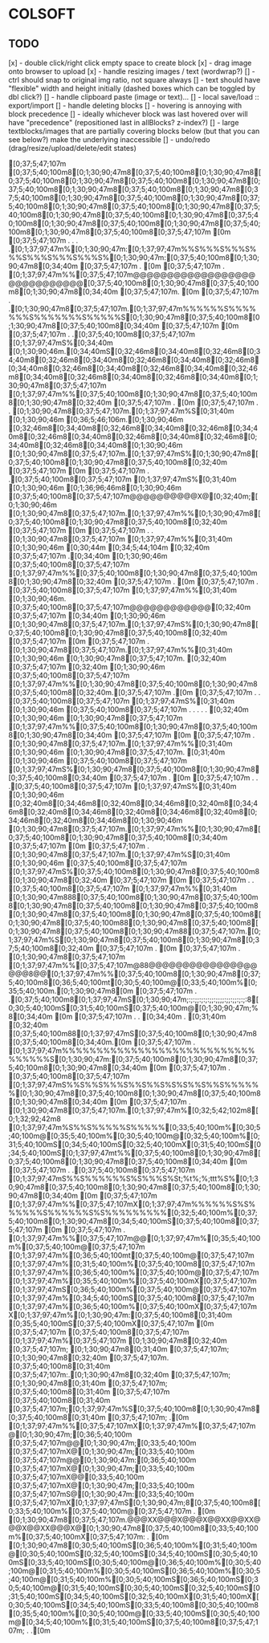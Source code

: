 # COLSOFT

## TODO
[x] - double click/right click empty space to create block
[x] - drag image onto browser to upload
[x] - handle resizing images / text (wordwrap?)
  [] - ctrl should snap to original img ratio, not square always
  [] - text should have "flexible" width and height initially (dashed boxes which can be toggled by dbl click?)
[] - handle clipboard paste (image or text)...
[] - local save/load :: export/import
[] - handle deleting blocks
[] - hovering is annoying with block precedence
  [] - ideally whichever block was last hovered over will have "precedence" (repositioned last in allBlocks? z-index?)
  [] - large textblocks/images that are partially covering blocks below (but that you can see below?) make the underlying inaccessible
[] - undo/redo (drag/resize/upload/delete/edit states)

[0;37;5;47;107m             [0;37;5;40;100m8[0;1;30;90;47m8[0;37;5;40;100m8[0;1;30;90;47m8[0;37;5;40;100m8[0;1;30;90;47m8[0;37;5;40;100m8[0;1;30;90;47m8[0;37;5;40;100m8[0;1;30;90;47m8[0;37;5;40;100m8[0;1;30;90;47m8[0;37;5;40;100m8[0;1;30;90;47m8[0;37;5;40;100m8[0;1;30;90;47m8[0;37;5;40;100m8[0;1;30;90;47m8[0;37;5;40;100m8[0;1;30;90;47m8[0;37;5;40;100m8[0;1;30;90;47m8[0;37;5;40;100m8[0;1;30;90;47m8[0;37;5;40;100m8[0;1;30;90;47m8[0;37;5;40;100m8[0;1;30;90;47m8[0;37;5;40;100m8[0;1;30;90;47m8[0;37;5;40;100m8[0;37;5;47;107m    [0m
[0;37;5;47;107m  .  . .  .[0;1;37;97;47m%[0;1;30;90;47m:[0;1;37;97;47m%%S%%%S%%%S%%%S%%%S%%%S%%%S%[0;1;30;90;47m:[0;37;5;40;100m8[0;1;30;90;47m8[0;34;40m [0;37;5;47;107m . [0m
[0;37;5;47;107m   .     [0;1;37;97;47m%%[0;37;5;47;107m@@@@@@@@@@@@@@@@@@@@@@@@@@@@@[0;37;5;40;100m8[0;1;30;90;47m8[0;37;5;40;100m8[0;1;30;90;47m8[0;34;40m [0;37;5;47;107m.  [0m
[0;37;5;47;107m     .  .[0;1;30;90;47m8[0;37;5;47;107m.[0;1;37;97;47m%%%%%%S%%%%%%%S%%%%%%%S%%%%%S[0;1;30;90;47m8[0;37;5;40;100m8[0;1;30;90;47m8[0;37;5;40;100m8[0;34;40m [0;37;5;47;107m   [0m
[0;37;5;47;107m .      .[0;37;5;40;100m8[0;37;5;47;107m [0;1;37;97;47mS%[0;34;40m [0;1;30;90;46m.[0;34;40mS[0;32;46m8[0;34;40m8[0;32;46m8[0;34;40m8[0;32;46m8[0;34;40m8[0;32;46m8[0;34;40m8[0;32;46m8[0;34;40m8[0;32;46m8[0;34;40m8[0;32;46m8[0;34;40m8[0;32;46m8[0;34;40m8[0;32;46m8[0;34;40m8[0;32;46m8[0;34;40m8[0;1;30;90;47m8[0;37;5;47;107m [0;1;37;97;47m%%[0;37;5;40;100m8[0;1;30;90;47m8[0;37;5;40;100m8[0;1;30;90;47m8[0;32;40m [0;37;5;47;107m . [0m
[0;37;5;47;107m   .  .  [0;1;30;90;47m8[0;37;5;47;107m.[0;1;37;97;47m%S[0;31;40m [0;1;30;90;46m [0;36;5;46;106m.[0;1;30;90;46m   [0;32;46m8[0;34;40m8[0;32;46m8[0;34;40m8[0;32;46m8[0;34;40m8[0;32;46m8[0;34;40m8[0;32;46m8[0;34;40m8[0;32;46m8[0;34;40m8[0;32;46m8[0;34;40m8[0;1;30;90;46m   [0;1;30;90;47m8[0;37;5;47;107m.[0;1;37;97;47mS%[0;1;30;90;47m8[0;37;5;40;100m8[0;1;30;90;47m8[0;37;5;40;100m8[0;32;40m [0;37;5;47;107m   [0m
[0;37;5;47;107m  .     .[0;37;5;40;100m8[0;37;5;47;107m [0;1;37;97;47mS%[0;31;40m [0;1;30;90;46m [0;1;36;96;46m8[0;1;30;90;46m   [0;37;5;40;100m8[0;37;5;47;107m@@@@@@@@@@X@[0;32;40m;[0;1;30;90;46m   [0;1;30;90;47m8[0;37;5;47;107m.[0;1;37;97;47m%%[0;1;30;90;47m8[0;37;5;40;100m8[0;1;30;90;47m8[0;37;5;40;100m8[0;32;40m [0;37;5;47;107m   [0m
[0;37;5;47;107m    . .  [0;1;30;90;47m8[0;37;5;47;107m [0;1;37;97;47m%%[0;31;40m [0;1;30;90;46m  [0;30;44m [0;34;5;44;104m            [0;32;40m [0;37;5;47;107m .[0;34;40m [0;1;30;90;46m   [0;37;5;40;100m8[0;37;5;47;107m [0;1;37;97;47m%%[0;37;5;40;100m8[0;1;30;90;47m8[0;37;5;40;100m8[0;1;30;90;47m8[0;32;40m [0;37;5;47;107m . [0m
[0;37;5;47;107m  .      [0;37;5;40;100m8[0;37;5;47;107m [0;1;37;97;47m%%[0;31;40m [0;1;30;90;46m. [0;37;5;40;100m8[0;37;5;47;107m@@@@@@@@@@@@[0;32;40m [0;37;5;47;107m  [0;34;40m [0;1;30;90;46m   [0;1;30;90;47m8[0;37;5;47;107m.[0;1;37;97;47mS%[0;1;30;90;47m8[0;37;5;40;100m8[0;1;30;90;47m8[0;37;5;40;100m8[0;32;40m [0;37;5;47;107m   [0m
[0;37;5;47;107m     .   [0;1;30;90;47m8[0;37;5;47;107m.[0;1;37;97;47m%%[0;31;40m [0;1;30;90;46m  [0;1;30;90;47m8[0;37;5;47;107m.           [0;32;40m [0;37;5;47;107m  [0;32;40m [0;1;30;90;46m   [0;37;5;40;100m8[0;37;5;47;107m [0;1;37;97;47m%%[0;1;30;90;47m8[0;37;5;40;100m8[0;1;30;90;47m8[0;37;5;40;100m8[0;32;40m.[0;37;5;47;107m  .[0m
[0;37;5;47;107m  .    . [0;37;5;40;100m8[0;37;5;47;107m [0;1;37;97;47mS%[0;31;40m [0;1;30;90;46m  [0;37;5;40;100m8[0;37;5;47;107m  . . . . . [0;32;40m    [0;1;30;90;46m   [0;1;30;90;47m8[0;37;5;47;107m [0;1;37;97;47m%%[0;37;5;40;100m8[0;1;30;90;47m8[0;37;5;40;100m8[0;1;30;90;47m8[0;34;40m [0;37;5;47;107m   [0m
[0;37;5;47;107m    .    [0;1;30;90;47m8[0;37;5;47;107m.[0;1;37;97;47m%%[0;31;40m [0;1;30;90;46m  [0;1;30;90;47m8[0;37;5;47;107m.           [0;31;40m [0;1;30;90;46m      [0;37;5;40;100m8[0;37;5;47;107m [0;1;37;97;47mS%[0;1;30;90;47m8[0;37;5;40;100m8[0;1;30;90;47m8[0;37;5;40;100m8[0;34;40m [0;37;5;47;107m . [0m
[0;37;5;47;107m  .   . .[0;37;5;40;100m8[0;37;5;47;107m [0;1;37;97;47mS%[0;31;40m [0;1;30;90;46m  [0;32;40m8[0;34;46m8[0;32;40m8[0;34;46m8[0;32;40m8[0;34;46m8[0;32;40m8[0;34;46m8[0;32;40m8[0;34;46m8[0;32;40m8[0;34;46m8[0;32;40m8[0;34;46m8[0;1;30;90;46m      [0;1;30;90;47m8[0;37;5;47;107m.[0;1;37;97;47m%%[0;1;30;90;47m8[0;37;5;40;100m8[0;1;30;90;47m8[0;37;5;40;100m8[0;34;40m [0;37;5;47;107m   [0m
[0;37;5;47;107m    .    [0;1;30;90;47m8[0;37;5;47;107m.[0;1;37;97;47m%S[0;31;40m [0;1;30;90;46m                      [0;37;5;40;100m8[0;37;5;47;107m [0;1;37;97;47mS%[0;37;5;40;100m8[0;1;30;90;47m8[0;37;5;40;100m8[0;1;30;90;47m8[0;32;40m [0;37;5;47;107m   [0m
[0;37;5;47;107m  .    . [0;37;5;40;100m8[0;37;5;47;107m [0;1;37;97;47m%%[0;31;40m [0;1;30;90;47m888[0;37;5;40;100m8[0;1;30;90;47m8[0;37;5;40;100m8[0;1;30;90;47m8[0;37;5;40;100m8[0;1;30;90;47m8[0;37;5;40;100m8[0;1;30;90;47m8[0;37;5;40;100m8[0;1;30;90;47m8[0;37;5;40;100m8[0;1;30;90;47m8[0;37;5;40;100m88[0;1;30;90;47m8[0;37;5;40;100m8[0;1;30;90;47m8[0;37;5;40;100m8[0;1;30;90;47m88[0;37;5;47;107m.[0;1;37;97;47m%S[0;1;30;90;47m8[0;37;5;40;100m8[0;1;30;90;47m8[0;37;5;40;100m8[0;32;40m [0;37;5;47;107m . [0m
[0;37;5;47;107m     .   [0;1;30;90;47m8[0;37;5;47;107m [0;1;37;97;47m%%[0;37;5;47;107m@88@@@@@@@@@@@@@@@@@@@8@@[0;1;37;97;47m%%[0;37;5;40;100m8[0;1;30;90;47m8[0;37;5;40;100m8[0;36;5;40;100mt[0;30;5;40;100m@[0;33;5;40;100m%[0;35;5;40;100m.[0;1;30;90;47m8[0m
[0;37;5;47;107m  .     .[0;37;5;40;100m8[0;1;37;97;47mS[0;1;30;90;47m;:;:;;:;:;:;;:;;;;:;;:;;:;:;:8[0;30;5;40;100mS[0;31;5;40;100mS[0;37;5;40;100m@[0;1;30;90;47m;%8[0;34;40m [0m
[0;37;5;47;107m    . .   [0;34;40m      .        [0;31;40m         [0;32;40m       [0;37;5;40;100m88[0;1;37;97;47mS[0;37;5;40;100m8[0;1;30;90;47m8[0;37;5;40;100m8[0;34;40m.[0m
[0;37;5;47;107m  .    [0;1;37;97;47m%%%%%%%%%%%%%%%%%%%%%%%%%%%%%%%%%%S[0;1;30;90;47m:[0;37;5;40;100m8[0;1;30;90;47m8[0;37;5;40;100m8[0;1;30;90;47m8[0;34;40m [0m
[0;37;5;47;107m     . [0;37;5;40;100m8[0;37;5;47;107m [0;1;37;97;47mS%%S%%S%%%S%%S%%S%S%S%%S%%S%%%%%%[0;1;30;90;47m8[0;37;5;40;100m8[0;1;30;90;47m8[0;37;5;40;100m8[0;1;30;90;47m8[0;34;40m [0m
[0;37;5;47;107m  .    [0;1;30;90;47m8[0;37;5;47;107m.[0;1;37;97;47m%[0;32;5;42;102m8[0;1;32;92;42m8 [0;1;37;97;47m%S%%S%%%%%S%%%%%[0;33;5;40;100m%[0;30;5;40;100m@[0;35;5;40;100m%[0;30;5;40;100m@[0;32;5;40;100m%[0;31;5;40;100mS[0;34;5;40;100mS[0;32;5;40;100mX[0;31;5;40;100mS[0;34;5;40;100mS[0;1;37;97;47mt%%[0;37;5;40;100m8[0;1;30;90;47m8[0;37;5;40;100m8[0;1;30;90;47m8[0;37;5;40;100m8[0;34;40m [0m
[0;37;5;47;107m   .  .[0;37;5;40;100m8[0;37;5;47;107m [0;1;37;97;47mS%%S%%%%%%S%S%%%S%St;%t%;%;ttt%S%[0;1;30;90;47m8[0;37;5;40;100m8[0;1;30;90;47m8[0;37;5;40;100m8[0;1;30;90;47m8[0;34;40m [0m
[0;37;5;47;107m     [0;1;37;97;47m%%[0;37;5;47;107mX[0;1;37;97;47m%%%%%%S%S%%%%%%S%%%%%%S%S%%%%%%%%%[0;32;5;40;100m%[0;37;5;40;100m8[0;1;30;90;47m8[0;34;5;40;100mS[0;37;5;40;100m8[0;37;5;47;107m [0m
[0;37;5;47;107m . [0;1;37;97;47m%%[0;37;5;47;107m@@[0;1;37;97;47m%[0;35;5;40;100m%[0;37;5;40;100m@[0;37;5;47;107m [0;1;37;97;47m%[0;36;5;40;100mt[0;37;5;40;100m@[0;37;5;47;107m [0;1;37;97;47m%[0;31;5;40;100m%[0;37;5;40;100m8[0;37;5;47;107m [0;1;37;97;47m%[0;36;5;40;100m%[0;37;5;40;100m@[0;37;5;47;107m [0;1;37;97;47m%[0;35;5;40;100m%[0;37;5;40;100mX[0;37;5;47;107m [0;1;37;97;47mS[0;36;5;40;100m%[0;37;5;40;100m@[0;37;5;47;107m [0;1;37;97;47m%[0;34;5;40;100mS[0;37;5;40;100m8[0;37;5;47;107m [0;1;37;97;47m%[0;36;5;40;100m%[0;37;5;40;100mX[0;37;5;47;107mX[0;1;37;97;47m%[0;1;30;90;47m:[0;37;5;40;100m8[0;31;40m [0;35;5;40;100mS[0;37;5;40;100mX[0;37;5;47;107m   [0m
[0;37;5;47;107m  [0;37;5;40;100m8[0;37;5;47;107m [0;1;37;97;47m%[0;37;5;47;107m [0;1;30;90;47m8[0;32;40m [0;37;5;47;107m; [0;1;30;90;47m8[0;31;40m [0;37;5;47;107m; [0;1;30;90;47m8[0;32;40m [0;37;5;47;107m. [0;37;5;40;100m8[0;31;40m [0;37;5;47;107m:.[0;1;30;90;47m8[0;32;40m [0;37;5;47;107m; [0;1;30;90;47m8[0;31;40m [0;37;5;47;107m; [0;37;5;40;100m8[0;31;40m [0;37;5;47;107m  [0;37;5;40;100m8[0;31;40m [0;37;5;47;107m;[0;1;37;97;47m%S[0;37;5;40;100m8[0;1;30;90;47m8[0;37;5;40;100m8[0;31;40m [0;37;5;47;107m;   .[0m
[0;1;37;97;47m%%[0;37;5;47;107mX[0;1;37;97;47m%[0;37;5;47;107m@[0;1;30;90;47m;[0;36;5;40;100m [0;37;5;47;107m@@[0;1;30;90;47m;[0;33;5;40;100m [0;37;5;47;107mX@[0;1;30;90;47m;[0;33;5;40;100m [0;37;5;47;107m@@[0;1;30;90;47m:[0;36;5;40;100m [0;37;5;47;107mX@[0;1;30;90;47m;[0;33;5;40;100m [0;37;5;47;107mX@@[0;33;5;40;100m [0;37;5;47;107mX@[0;1;30;90;47m;[0;33;5;40;100m [0;37;5;47;107mS@[0;1;30;90;47m:[0;33;5;40;100m [0;37;5;47;107mX[0;1;37;97;47mS[0;1;30;90;47m;8[0;37;5;40;100m8[0;33;5;40;100m%[0;37;5;40;100m@[0;37;5;47;107m  .   [0m
[0;1;30;90;47m8[0;37;5;47;107m.@@@XX@@@X@@@X@@XX@@XX@@@X@@XX@@@X@[0;1;30;90;47m8[0;37;5;40;100m8[0;33;5;40;100m%[0;37;5;40;100mX[0;37;5;47;107m:    .  [0m
[0;1;30;90;47m8[0;30;5;40;100mS[0;36;5;40;100m%[0;31;5;40;100m@[0;30;5;40;100mS[0;32;5;40;100mS[0;34;5;40;100mS[0;30;5;40;100mS[0;33;5;40;100mS[0;30;5;40;100m@[0;36;5;40;100m%[0;30;5;40;100m@[0;31;5;40;100m%[0;30;5;40;100mS[0;36;5;40;100m%[0;30;5;40;100m@[0;31;5;40;100m%[0;30;5;40;100mS[0;36;5;40;100mS[0;30;5;40;100m@[0;31;5;40;100mS[0;30;5;40;100mS[0;32;5;40;100mS[0;31;5;40;100mS[0;34;5;40;100mS[0;32;5;40;100mX[0;31;5;40;100mX[0;30;5;40;100mS[0;34;5;40;100mS[0;33;5;40;100m8[0;30;5;40;100m8[0;35;5;40;100m%[0;30;5;40;100m@[0;33;5;40;100mS[0;30;5;40;100m@[0;34;5;40;100m%[0;31;5;40;100mS[0;37;5;40;100m8[0;37;5;47;107m;  .     .[0m
